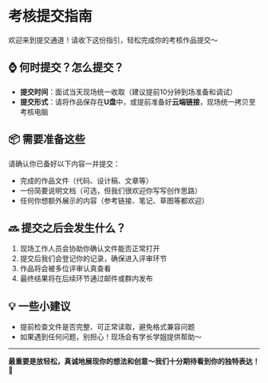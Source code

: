 # 考核提交指南

欢迎来到提交通道！请收下这份指引，轻松完成你的考核作品提交～

## ⌚ 何时提交？怎么提交？

- **提交时间**：面试当天现场统一收取（建议提前10分钟到场准备和调试）
- **提交形式**：请将作品保存在**U盘**中，或提前准备好**云端链接**，现场统一拷贝至考核电脑

## 📦 需要准备这些

请确认你已备好以下内容一并提交：

- 完成的作品文件（代码、设计稿、文章等）
- 一份简要说明文档（可选，但我们很欢迎你写写创作思路）
- 任何你想额外展示的内容（参考链接、笔记、草图等都欢迎）

## 🔜 提交之后会发生什么？

1. 现场工作人员会协助你确认文件能否正常打开
2. 提交后我们会登记你的记录，确保进入评审环节
3. 作品将会被多位评审认真查看
4. 最终结果将在后续环节通过邮件或群内发布

## 💡 一些小建议

- 提前检查文件是否完整、可正常读取，避免格式兼容问题
- 如果遇到任何问题，别担心！现场会有学长学姐提供帮助～

------

**最重要是放轻松，真诚地展现你的想法和创意～我们十分期待看到你的独特表达！** 🌟